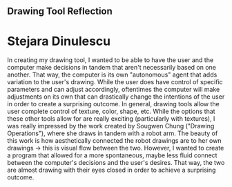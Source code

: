 ## Drawing Tool Reflection
# Stejara Dinulescu

In creating my drawing tool, I wanted to be able to have the user and the computer make decisions in tandem that aren't necessarily based on one another. That way, the computer is its own "autonomous" agent that adds variation to the user's drawing. While the user does have control of specific parameters and can adjust accordingly, oftentimes the computer will make adjustments on its own that can drastically change the intentions of the user in order to create a surprising outcome. In general, drawing tools allow the user complete control of texture, color, shape, etc. While the options that these other tools allow for are really exciting (particularly with textures), I was really impressed by the work created by Sougwen Chung ("Drawing Operations"), where she draws in tandem with a robot arm. The beauty of this work is how aesthetically connected the robot drawings are to her own drawings -> this is visual flow between the two. However, I wanted to create a program that allowed for a more spontaneous, maybe less fluid connect between the computer's decisions and the user's desires. That way, the two are almost drawing with their eyes closed in order to achieve a surprising outcome.